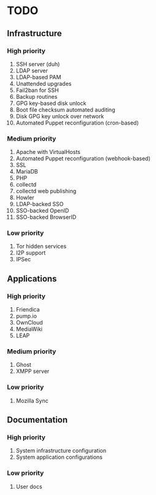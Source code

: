 # TODO

## Infrastructure

### High priority

1. SSH server (duh)
2. LDAP server
3. LDAP-based PAM
4. Unattended upgrades
5. Fail2ban for SSH
6. Backup routines
7. GPG key-based disk unlock
8. Boot file checksum automated auditing
9. Disk GPG key unlock over network
10. Automated Puppet reconfiguration (cron-based)

### Medium priority

1. Apache with VirtualHosts
2. Automated Puppet reconfiguration (webhook-based)
3. SSL
4. MariaDB
5. PHP
6. collectd
7. collectd web publishing
8. Howler
9. LDAP-backed SSO
10. SSO-backed OpenID
11. SSO-backed BrowserID

### Low priority

1. Tor hidden services
2. I2P support
3. IPSec

## Applications

### High priority 

1. Friendica
2. pump.io
3. OwnCloud
4. MediaWiki
5. LEAP

### Medium priority

1. Ghost
2. XMPP server

### Low priority

1. Mozilla Sync

## Documentation

### High priority

1. System infrastructure configuration
2. System application configurations

### Low priority

1. User docs
